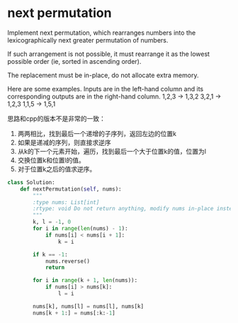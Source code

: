 # next permutation

Implement next permutation, which rearranges numbers into the lexicographically next greater permutation of numbers.

If such arrangement is not possible, it must rearrange it as the lowest possible order (ie, sorted in ascending order).

The replacement must be in-place, do not allocate extra memory.

Here are some examples. Inputs are in the left-hand column and its corresponding outputs are in the right-hand column.
1,2,3 → 1,3,2
3,2,1 → 1,2,3
1,1,5 → 1,5,1

思路和cpp的版本不是非常的一致：
1. 两两相比，找到最后一个递增的子序列，返回左边的位置k
2. 如果是递减的序列，则直接求逆序
3. 从k的下一个元素开始，遍历，找到最后一个大于位置k的值，位置为l
4. 交换位置k和位置l的值。
5. 对于位置k之后的值求逆序。

```python
class Solution:
    def nextPermutation(self, nums):
        """
        :type nums: List[int]
        :rtype: void Do not return anything, modify nums in-place instead.
        """
        k, l = -1, 0
        for i in range(len(nums) - 1):
            if nums[i] < nums[i + 1]:
                k = i

        if k == -1:
            nums.reverse()
            return

        for i in range(k + 1, len(nums)):
            if nums[i] > nums[k]:
                l = i

        nums[k], nums[l] = nums[l], nums[k]
        nums[k + 1:] = nums[:k:-1]
```
